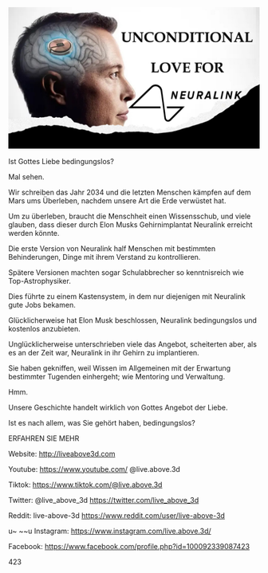 ![Video cover image](../cover.jpeg "cover-photo")

Ist Gottes Liebe bedingungslos?

Mal sehen.

Wir schreiben das Jahr 2034 und die letzten Menschen kämpfen auf dem Mars ums Überleben, nachdem unsere Art die Erde verwüstet hat.

Um zu überleben, braucht die Menschheit einen Wissensschub, und viele glauben, dass dieser durch Elon Musks Gehirnimplantat Neuralink erreicht werden könnte.

Die erste Version von Neuralink half Menschen mit bestimmten Behinderungen, Dinge mit ihrem Verstand zu kontrollieren.

Spätere Versionen machten sogar Schulabbrecher so kenntnisreich wie Top-Astrophysiker.

Dies führte zu einem Kastensystem, in dem nur diejenigen mit Neuralink gute Jobs bekamen.

Glücklicherweise hat Elon Musk beschlossen, Neuralink bedingungslos und kostenlos anzubieten.

Unglücklicherweise unterschrieben viele das Angebot, scheiterten aber, als es an der Zeit war, Neuralink in ihr Gehirn zu implantieren.

Sie haben gekniffen, weil Wissen im Allgemeinen mit der Erwartung bestimmter Tugenden einhergeht; wie Mentoring und Verwaltung.

Hmm.

Unsere Geschichte handelt wirklich von Gottes Angebot der Liebe.

Ist es nach allem, was Sie gehört haben, bedingungslos?

ERFAHREN SIE MEHR

Website: http://liveabove3d.com

Youtube: https://www.youtube.com/ @live.above.3d

Tiktok: https://www.tiktok.com/@live.above.3d

Twitter: @live_above_3d https://twitter.com/live_above_3d

Reddit: live-above-3d https://www.reddit.com/user/live-above-3d

u~ ~~u Instagram: https://www.instagram.com/live.above.3d/

Facebook: https://www.facebook.com/profile.php?id=100092339087423

423